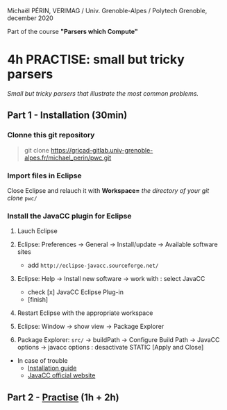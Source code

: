 Michaël PÉRIN, VERIMAG / Univ. Grenoble-Alpes / Polytech Grenoble, december 2020

Part of the course **"Parsers which Compute"**

# 4h PRACTISE: small but tricky parsers

  *Small but tricky parsers that illustrate the most common problems.*

## Part 1 - Installation (30min)

### Clonne this git repository

> git clone https://gricad-gitlab.univ-grenoble-alpes.fr/michael_perin/pwc.git

### Import files in Eclipse

Close Eclipse and relauch it with **Workspace=** *the directory of your git clone* `pwc/`

### Install the JavaCC plugin for Eclipse

  1. Lauch Eclipse
  2. Eclipse: Preferences -> General -> Install/update -> Available software sites

      - add `http://eclipse-javacc.sourceforge.net/`

  3. Eclipse: Help -> Install new software -> work with : select JavaCC

      - check [x] JavaCC Eclipse Plug-in
      - [finish]

  4. Restart Eclipse with the appropriate workspace
  5. Eclipse: Window -> show view -> Package Explorer
  6. Package Explorer: `src/` -> buildPath -> Configure Build Path -> JavaCC options -> javacc options : desactivate STATIC [Apply and Close]

* In case of trouble
  - [Installation guide](http://eclipse-javacc.sourceforge.net)
  - [JavaCC official website](https://javacc.org)


## Part 2 - [Practise](src/) (1h + 2h)
